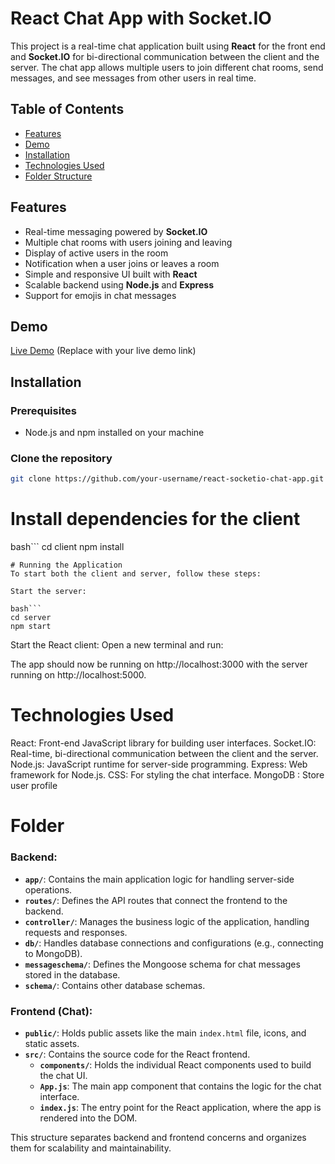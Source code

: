 # React Chat App with Socket.IO

This project is a real-time chat application built using **React** for the front end and **Socket.IO** for bi-directional communication between the client and the server. The chat app allows multiple users to join different chat rooms, send messages, and see messages from other users in real time.

## Table of Contents

- [Features](#features)
- [Demo](#demo)
- [Installation](#installation)
- [Technologies Used](#technologies-used)
- [Folder Structure](#folder-structure)

## Features

- Real-time messaging powered by **Socket.IO**
- Multiple chat rooms with users joining and leaving
- Display of active users in the room
- Notification when a user joins or leaves a room
- Simple and responsive UI built with **React**
- Scalable backend using **Node.js** and **Express**
- Support for emojis in chat messages

## Demo

[Live Demo](https://example.com) (Replace with your live demo link)

## Installation

### Prerequisites

- Node.js and npm installed on your machine

### Clone the repository

```bash
git clone https://github.com/your-username/react-socketio-chat-app.git
```
# Install dependencies for the client
bash```
cd client
npm install
```
# Running the Application
To start both the client and server, follow these steps:

Start the server:

bash```
cd server
npm start
```


Start the React client: Open a new terminal and run:


The app should now be running on http://localhost:3000 with the server running on http://localhost:5000.

# Technologies Used
React: Front-end JavaScript library for building user interfaces.
Socket.IO: Real-time, bi-directional communication between the client and the server.
Node.js: JavaScript runtime for server-side programming.
Express: Web framework for Node.js.
CSS: For styling the chat interface.
MongoDB : Store user profile 

# Folder 
### Backend:

- **`app/`**: Contains the main application logic for handling server-side operations.
- **`routes/`**: Defines the API routes that connect the frontend to the backend.
- **`controller/`**: Manages the business logic of the application, handling requests and responses.
- **`db/`**: Handles database connections and configurations (e.g., connecting to MongoDB).
- **`messageschema/`**: Defines the Mongoose schema for chat messages stored in the database.
- **`schema/`**: Contains other database schemas.

### Frontend (Chat):

- **`public/`**: Holds public assets like the main `index.html` file, icons, and static assets.
- **`src/`**: Contains the source code for the React frontend.
  - **`components/`**: Holds the individual React components used to build the chat UI.
  - **`App.js`**: The main app component that contains the logic for the chat interface.
  - **`index.js`**: The entry point for the React application, where the app is rendered into the DOM.

This structure separates backend and frontend concerns and organizes them for scalability and maintainability.


